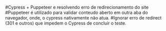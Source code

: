 ﻿#Cypress + Puppeteer e resolvendo erro de redirecionamento do site
 #Puppeteer é utilizado para validar conteudo aberto em outra aba do navegador, onde, o cypress nativamente não atua.
 #Ignorar erro de redirect (301 e outros) que impedem o Cypress de concluir o teste.
